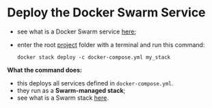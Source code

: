 # Deploy the Docker Swarm Service

- see what is a Docker Swarm service [here](../../../../../../../../orchestrator/docker-swarm/index.md);
- enter the root [project](../maven-project/download/download.md) folder with a terminal and run this command:

    ```commandline
    docker stack deploy -c docker-compose.yml my_stack
    ```

**What the command does:**
- this deploys all services defined in `docker-compose.yml`.
- they run as a **Swarm-managed stack**;
- see what is a Swarm stack [here](../../../../../../../../orchestrator/docker-swarm/index.md).
